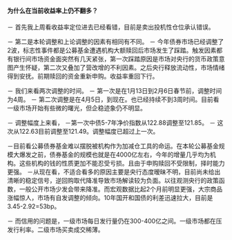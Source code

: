 #### 为什么在当前收益率上仍不翻多？

－ 首先我上周看收益率定位进去已经看错，目前是卖出投机性仓位承认错误。

－ 第二是本轮调整和上论调整的因素有相同有不同。
－ 今年债券市场已经调整了2波，标志性事件都是公募基金遭遇机构大额赎回后市场发生了踩踏。触发因素都有银行间市场资金面突然有几天紧张，第一次踩踏原因是市场对央行的货币政策意图产生怀疑，第二次又叠加了营改增的不利因素。之后央行释放流动性，市场情绪得到安抚。前期赎回的资金重新申购。收益率重回下行。

－ 我们来看两次调整的时间。
－ 第一次是在1月13日到2月6日春节前，调整时间为4周。
－ 第二次调整是在4月5日，到现在。也已经持续不到3周时间。目前看一级市场开始有些微的曙光，但企稳迹象仍不明显。

－ 调整幅度上来看，
－第一次中债5-7年净价指数从122.88调整至121.85。
－ 这次从122.63目前调整至121.49。调整幅度已超过上一次。

－目前看公募债券基金难以摆脱被机构作为加减仓工具的命运。在本轮公募基金规模大爆发之前，债券基金的规模也就是在4000亿左右，今年的增量几乎均为机构。这些机构的钱的性质更加不能忍受亏损。且由于申购赎回不受限制，择时能力更强。
－从现在看，不适合看多的原因主要是央行态度暧昧不明，目前尚未给出清晰的稳定信号，逆回购取代降准导致市场解读较为负面。以往观测央行的政策函数，一般公开市场少发会带来降准。而宏观数据比起2个月前明显更强，大宗商品涨幅惊人，市场有自发调整的倾向。10年国开和国债的利差迅速拉大，目前是3.45-2.92=53bp。

－ 而信用的问题是，一级市场每日发行量仍在300-400亿之间。一级市场都在压发行利率。二级市场买卖成交稀薄。
